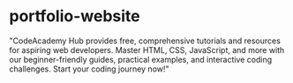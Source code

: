 # portfolio-website
"CodeAcademy Hub provides free, comprehensive tutorials and resources for aspiring web developers. Master HTML, CSS, JavaScript, and more with our beginner-friendly guides, practical examples, and interactive coding challenges. Start your coding journey now!"
